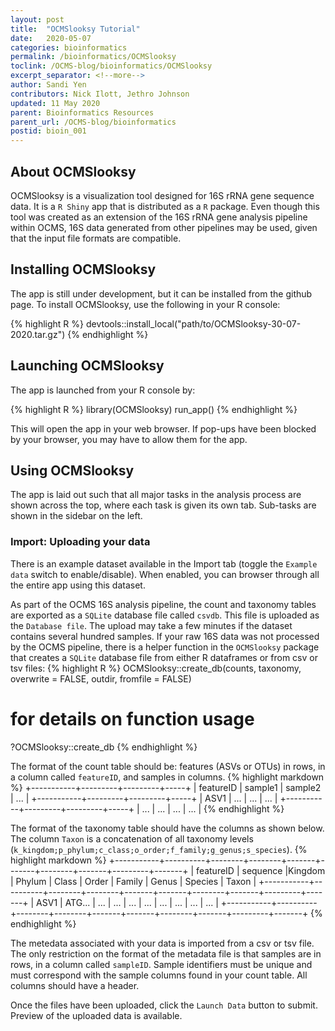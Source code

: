 ```yaml
---
layout: post
title:  "OCMSlooksy Tutorial"
date:   2020-05-07
categories: bioinformatics
permalink: /bioinformatics/OCMSlooksy
toclink: /OCMS-blog/bioinformatics/OCMSlooksy
excerpt_separator: <!--more-->
author: Sandi Yen
contributors: Nick Ilott, Jethro Johnson
updated: 11 May 2020
parent: Bioinformatics Resources
parent_url: /OCMS-blog/bioinformatics
postid: bioin_001
---
```


## About OCMSlooksy
OCMSlooksy is a visualization tool designed for 16S rRNA gene sequence data. It is a `R Shiny` app that is distributed as a `R` package. Even though this tool was created as an extension of the 16S rRNA gene analysis pipeline within OCMS, 16S data generated from other pipelines may be used, given that the input file formats are compatible.

## Installing OCMSlooksy
The app is still under development, but it can be installed from the github page. To install OCMSlooksy, use the following in your R console:

{% highlight R %}
devtools::install_local("path/to/OCMSlooksy-30-07-2020.tar.gz")
{% endhighlight %}
<!--more-->

## Launching OCMSlooksy
The app is launched from your R console by:

{% highlight R %}
library(OCMSlooksy)
run_app()
{% endhighlight %}

This will open the app in your web browser. If pop-ups have been blocked by your browser, you may have to allow them for the app.

## Using OCMSlooksy
The app is laid out such that all major tasks in the analysis process are shown across the top, where each task is given its own tab. Sub-tasks are shown in the sidebar on the left.

### Import: Uploading your data
There is an example dataset available in the Import tab (toggle the `Example data` switch to enable/disable). When enabled, you can browser through all the entire app using this dataset.

As part of the OCMS 16S analysis pipeline, the count and taxonomy tables are exported as a `SQLite` database file called `csvdb`. This file is uploaded as the `Database file`. The upload may take a few minutes if the dataset contains several hundred samples. If your raw 16S data was not processed by the OCMS pipeline, there is a helper function in the `OCMSlooksy` package that creates a `SQLite` database file from either R dataframes or from csv or tsv files:
{% highlight R %}
OCMSlooksy::create_db(counts, taxonomy, overwrite = FALSE, outdir, fromfile = FALSE)

# for details on function usage
?OCMSlooksy::create_db
{% endhighlight %}

The format of the count table should be: features (ASVs or OTUs) in rows, in a column called `featureID`, and samples in columns.
{% highlight markdown %}
+-----------+---------+---------+-----+
| featureID | sample1 | sample2 | ... |
+-----------+---------+---------+-----+
| ASV1      | ...     | ...     | ... |
+-----------+---------+---------+-----+
| ...       | ...     | ...     | ... |
{% endhighlight %}

The format of the taxonomy table should have the columns as shown below. The column `Taxon` is a concatenation of all taxonomy levels (`k_kingdom;p_phylum;c_class;o_order;f_family;g_genus;s_species`).
{% highlight markdown %}
+-----------+----------+--------+--------+-------+-------+--------+-------+---------+-------+
| featureID | sequence |Kingdom | Phylum | Class | Order | Family | Genus | Species | Taxon |
+-----------+----------+--------+--------+-------+-------+--------+-------+---------+-------+
| ASV1      | ATG...   | ...    | ...    | ...   | ...   | ...    | ...   | ...     | ...   |
+-----------+----------+--------+--------+-------+-------+--------+-------+---------+-------+
{% endhighlight %}

The metedata associated with your data is imported from a csv or tsv file. The only restriction on the format of the metadata file is that samples are in rows, in a column called `sampleID`. Sample identifiers must be unique and must correspond with the sample columns found in your count table. All columns should have a header.

Once the files have been uploaded, click the `Launch Data` button to submit. Preview of the uploaded data is available.
